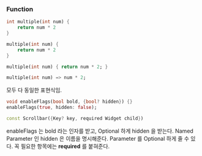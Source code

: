 ### Function 
```dart
int multiple(int num) {
    return num * 2
}

multiple(int num) {
    return num * 2
}

multiple(int num) { return num * 2; }

multiple(int num) => num * 2;
```
모두 다 동일한 표현식임.
<br>

```dart
void enableFlags(bool bold, {bool? hidden}) {}
enableFlags(true, hidden: false);

const Scrollbar({Key? key, required Widget child})
```
enableFlags 는 bold 라는 인자를 받고, Optional 하게 hidden 을 받는다. Named Parameter 인 hidden 은 이름을 명시해준다. Parameter 를 Optional 하게 줄 수 있다. 꼭 필요한 항목에는 **required** 를 붙혀준다.
